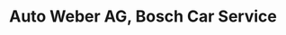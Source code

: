 ---
title: "Auto Weber AG, Bosch Car Service"
url: /zuchwil/auto-weber-ag-bosch-car-service/
shop: Autowerkstatt
---